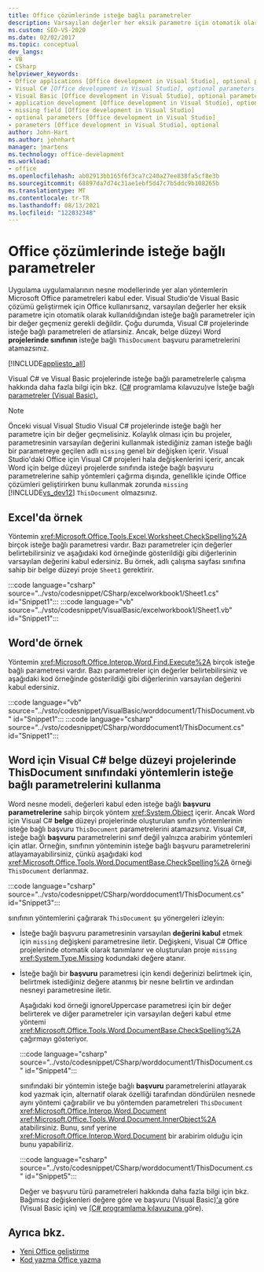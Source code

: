 ```yaml
---
title: Office çözümlerinde isteğe bağlı parametreler
description: Varsayılan değerler her eksik parametre için otomatik olarak kullanıldığından, isteğe bağlı parametreler için değer geçmenin nasıl gerek olmadığını öğrenin.
ms.custom: SEO-VS-2020
ms.date: 02/02/2017
ms.topic: conceptual
dev_langs:
- VB
- CSharp
helpviewer_keywords:
- Office applications [Office development in Visual Studio], optional parameters
- Visual C# [Office development in Visual Studio], optional parameters
- Visual Basic [Office development in Visual Studio], optional parameters
- application development [Office development in Visual Studio], optional parameters
- missing field [Office development in Visual Studio]
- optional parameters [Office development in Visual Studio]
- parameters [Office development in Visual Studio], optional
author: John-Hart
ms.author: johnhart
manager: jmartens
ms.technology: office-development
ms.workload:
- office
ms.openlocfilehash: ab02913bb165f6f3ca7c240a27ee838fa5cf8e3b
ms.sourcegitcommit: 68897da7d74c31ae1ebf5d47c7b5ddc9b108265b
ms.translationtype: MT
ms.contentlocale: tr-TR
ms.lasthandoff: 08/13/2021
ms.locfileid: "122032348"
---
```

# <a name="optional-parameters-in-office-solutions"></a>Office çözümlerinde isteğe bağlı parametreler
  Uygulama uygulamalarının nesne modellerinde yer alan yöntemlerin Microsoft Office parametreleri kabul eder. Visual Studio'de Visual Basic çözümü geliştirmek için Office kullanırsanız, varsayılan değerler her eksik parametre için otomatik olarak kullanıldığından isteğe bağlı parametreler için bir değer geçmeniz gerekli değildir. Çoğu durumda, Visual C# projelerinde isteğe bağlı parametreleri de atlarsiniz. Ancak, belge düzeyi Word **projelerinde sınıfının** isteğe bağlı `ThisDocument` başvuru parametrelerini atamazsınız.

 [!INCLUDE[appliesto_all](../vsto/includes/appliesto-all-md.md)]

 Visual C# ve Visual Basic projelerinde isteğe bağlı parametrelerle çalışma hakkında daha fazla bilgi için bkz. &#40;[C&#35;](/dotnet/csharp/programming-guide/classes-and-structs/named-and-optional-arguments) programlama kılavuzu&#41;ve İsteğe bağlı [parametreler &#40;Visual Basic&#41;. ](/dotnet/visual-basic/programming-guide/language-features/procedures/optional-parameters)

> [!NOTE]
> Önceki visual Visual Studio Visual C# projelerinde isteğe bağlı her parametre için bir değer geçmelisiniz. Kolaylık olması için bu projeler, parametresinin varsayılan değerini kullanmak istediğiniz zaman isteğe bağlı bir parametreye geçilen adlı `missing` genel bir değişken içerir. Visual Studio'daki Office için Visual C# projeleri hala değişkenlerini içerir, ancak Word için belge düzeyi projelerde sınıfında isteğe bağlı başvuru parametrelerine sahip yöntemleri çağırma dışında, genellikle içinde Office çözümleri geliştirirken bunu kullanmak zorunda `missing` [!INCLUDE[vs_dev12](../vsto/includes/vs-dev12-md.md)]  `ThisDocument` olmazsınız.

## <a name="example-in-excel"></a>Excel'da örnek
 Yöntemin <xref:Microsoft.Office.Tools.Excel.Worksheet.CheckSpelling%2A> birçok isteğe bağlı parametresi vardır. Bazı parametreler için değerler belirtebilirsiniz ve aşağıdaki kod örneğinde gösterildiği gibi diğerlerinin varsayılan değerini kabul edersiniz. Bu örnek, adlı çalışma sayfası sınıfına sahip bir belge düzeyi proje `Sheet1` gerektirir.

 :::code language="csharp" source="../vsto/codesnippet/CSharp/excelworkbook1/Sheet1.cs" id="Snippet1":::
 :::code language="vb" source="../vsto/codesnippet/VisualBasic/excelworkbook1/Sheet1.vb" id="Snippet1":::

## <a name="example-in-word"></a>Word'de örnek
 Yöntemin <xref:Microsoft.Office.Interop.Word.Find.Execute%2A> birçok isteğe bağlı parametresi vardır. Bazı parametreler için değerler belirtebilirsiniz ve aşağıdaki kod örneğinde gösterildiği gibi diğerlerinin varsayılan değerini kabul edersiniz.

 :::code language="vb" source="../vsto/codesnippet/VisualBasic/worddocument1/ThisDocument.vb" id="Snippet1":::
 :::code language="csharp" source="../vsto/codesnippet/CSharp/worddocument1/ThisDocument.cs" id="Snippet1":::

## <a name="use-optional-parameters-of-methods-in-the-thisdocument-class-in-visual-c-document-level-projects-for-word"></a>Word için Visual C# belge düzeyi projelerinde ThisDocument sınıfındaki yöntemlerin isteğe bağlı parametrelerini kullanma
 Word nesne modeli, değerleri kabul eden isteğe bağlı **başvuru parametrelerine** sahip birçok yöntem <xref:System.Object> içerir. Ancak Word için Visual C# **belge** düzeyi projelerinde oluşturulan sınıfın yöntemlerinin isteğe bağlı başvuru `ThisDocument` parametrelerini atamazsınız. Visual C#, isteğe bağlı **başvuru** parametrelerini sınıf değil yalnızca arabirim yöntemleri için atlar. Örneğin, sınıfının yönteminin isteğe bağlı başvuru parametrelerini  atlayamayabilirsiniz, çünkü aşağıdaki kod <xref:Microsoft.Office.Tools.Word.DocumentBase.CheckSpelling%2A> örneği `ThisDocument` derlanmaz.

 :::code language="csharp" source="../vsto/codesnippet/CSharp/worddocument1/ThisDocument.cs" id="Snippet3":::

 sınıfının yöntemlerini çağırarak `ThisDocument` şu yönergeleri izleyin:

- İsteğe bağlı başvuru parametresinin varsayılan **değerini kabul** etmek için `missing` değişkeni parametresine iletir. Değişkeni, Visual C# Office projelerinde otomatik olarak tanımlanır ve oluşturulan proje `missing` <xref:System.Type.Missing> kodundaki değere atanır.

- İsteğe bağlı bir **başvuru** parametresi için kendi değerinizi belirtmek için, belirtmek istediğiniz değere atanmış bir nesne belirtin ve ardından nesneyi parametresine iletir.

  Aşağıdaki kod örneği ignoreUppercase parametresi için bir değer belirterek ve diğer parametreler için varsayılan değeri kabul etme yöntemi <xref:Microsoft.Office.Tools.Word.DocumentBase.CheckSpelling%2A> çağırmayı gösteriyor. 

  :::code language="csharp" source="../vsto/codesnippet/CSharp/worddocument1/ThisDocument.cs" id="Snippet4":::

  sınıfındaki bir yöntemin isteğe bağlı **başvuru** parametrelerini atlayarak kod yazmak için, alternatif olarak özelliği tarafından döndürülen nesnede aynı yöntemi çağırabilir ve bu yöntemden parametreleri `ThisDocument` <xref:Microsoft.Office.Interop.Word.Document> <xref:Microsoft.Office.Tools.Word.Document.InnerObject%2A> atabilirsiniz. Bunu, sınıf yerine <xref:Microsoft.Office.Interop.Word.Document> bir arabirim olduğu için bunu yapabiliriz.

  :::code language="csharp" source="../vsto/codesnippet/CSharp/worddocument1/ThisDocument.cs" id="Snippet5":::

  Değer ve başvuru türü parametreleri hakkında daha fazla bilgi için bkz. Bağımsız değişkenleri değere göre ve başvuru &#40;Visual Basic&#41;['a](/dotnet/visual-basic/programming-guide/language-features/procedures/passing-arguments-by-value-and-by-reference) göre (Visual Basic için) ve [&#40;C&#35; programlama kılavuzuna ](/dotnet/csharp/programming-guide/classes-and-structs/passing-parameters)göre&#41;.

## <a name="see-also"></a>Ayrıca bkz.
- [Yeni Office geliştirme](../vsto/developing-office-solutions.md)
- [Kod yazma Office yazma](../vsto/writing-code-in-office-solutions.md)
